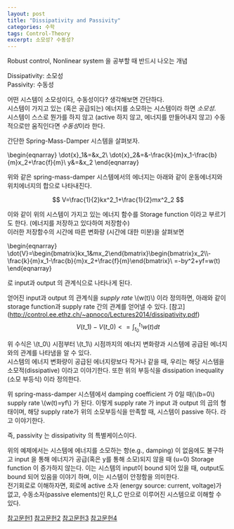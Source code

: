 ```yaml
---
layout: post
title: "Dissipativity and Passivity"
categories: 수학
tags: Control-Theory
excerpt: 소모성? 수동성?
---
```

Robust control, Nonlinear system 을 공부할 때 반드시 나오는 개념 

Dissipativity: 소모성  
Passivity: 수동성

어떤 시스템이 소모성이다, 수동성이다? 생각해보면 간단하다.  
시스템이 가지고 있는 (혹은 공급되는) 에너지를 소모하는 시스템이라 하면 *소모성*.  
시스템이 스스로 뭔가를 하지 않고 (active 하지 않고, 에너지를 만들어내지 않고) 수동적으로만 움직인다면 *수동성*이라 한다.

간단한 Spring-Mass-Damper 시스템을 살펴보자.


\begin{eqnarray}
\dot{x}_1&=&x_2\\
\dot{x}_2&=&-\frac{k}{m}x_1-\frac{b}{m}x_2+\frac{f}{m}\\
y&=&x_2
\end{eqnarray}


위와 같은 spring-mass-damper 시스템에서의 에너지는 아래와 같이 운동에너지와 위치에너지의 합으로 나타내진다.

$$
V=\frac{1}{2}kx^2_1+\frac{1}{2}mx^2_2
$$

이와 같이 위의 시스템이 가지고 있는 에너지 함수를 Storage function 이라고 부르기도 한다. (에너지를 저장하고 있다하여 저장함수)  
이러한 저장함수의 시간에 따른 변화량 (시간에 대한 미분)을 살펴보면

\begin{eqnarray}
\dot{V}=\begin{bmatrix}kx\_1&mx\_2\end{bmatrix}\begin{bmatrix}x\_2\\\\-\frac{k}{m}x\_1-\frac{b}{m}x\_2+\frac{f}{m}\end{bmatrix}\\
=-by^2+yf=w(t)
\end{eqnarray}

로 input과 output 의 관계식으로 나타나게 된다.

얻어진 input과 output 의 관계식을  *supply rate* \\(w(t)\\) 이라 정의하면, 아래와 같이 storage function과 supply rate 간의 관계를 얻어낼 수 있다. [참고]
(http://control.ee.ethz.ch/~apnoco/Lectures2014/dissipativity.pdf)
$$
V(t\_1)-V(t\_0)<=\int^{t_1}_{t_0}{w(t)}dt
$$

위 수식은 \\(t_0\\) 시점부터 \\(t_1\\) 시점까지의 에너지 변화량과 시스템에 공급된 에너지와의 관계를 나타냄을 알 수 있다.  
시스템의 에너지 변화량이 공급된 에너지량보다 작거나 같을 때, 우리는 해당 시스템을 소모적(dissipative) 이라고 이야기한다. 또한 위의 부등식을 dissipation inequality (소모 부등식) 이라 정의한다.

위 spring-mass-damper 시스템에서 damping coefficient 가 0일 때(\\(b=0\\) supply rate \\(w(t)=yf\\) 가 된다. 이렇게 supply rate 가 input 과 output 의 곱의 형태이며, 해당 supply rate가 위의 소모부등식을 만족할 때, 시스템이 passive 하다. 라고 이야기한다.

즉, passivity 는 dissipativity 의 특별케이스이다.

위의 예제에서는 시스템에 에너지를 소모하는 항(e.g., damping) 이 없음에도 불구하고 input 을 통해 에너지가 공급(혹은 y를 통해 소모)되지 않을 때 (u=0) Storage function 이 증가하지 않는다. 이는 시스템의 input이 bound 되어 있을 때, output도 bound 되어 있음을 이야기 하며, 이는 시스템이 안정함을 의미한다.  
전기회로로 이해하자면, 회로에 active 소자 (energy source: current, voltage)가 없고, 수동소자(passive elements)인 R,L,C 만으로 이루어진 시스템으로 이해할 수 있다. 

[참고문헌1](https://en.wikipedia.org/wiki/Dissipative_system) [참고문헌2](http://control.ee.ethz.ch/~apnoco/Lectures2014/dissipativity.pdf) [참고문헌3](http://wolfweb.unr.edu/~fadali/EE776/Dissipativity.pdf) [참고문헌4](http://www.google.co.kr/url?sa=t&rct=j&q=&esrc=s&source=web&cd=3&ved=0ahUKEwix_baJuvHRAhUDV7wKHU1rB14QFggqMAI&url=http%3A%2F%2Fwww.springer.com%2Fcda%2Fcontent%2Fdocument%2Fcda_downloaddocument%2F9781846288920-c1.pdf%3FSGWID%3D0-0-45-428706-p173734624&usg=AFQjCNFFfaXya_8rn71QZfwf2vkWPyHM8g)
